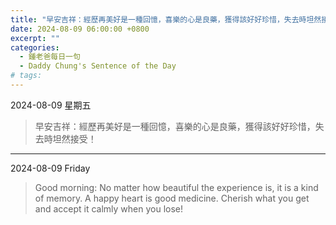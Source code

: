 ```yaml
---
title: "早安吉祥：經歷再美好是一種回憶，喜樂的心是良藥，獲得該好好珍惜，失去時坦然接受！ <br> Good morning: No matter how beautiful the experience is, it is a kind of memory. A happy heart is good medicine. Cherish what you get and accept it calmly when you lose!"
date: 2024-08-09 06:00:00 +0800
excerpt: ""
categories:
  - 鍾老爸每日一句
  - Daddy Chung's Sentence of the Day
# tags:
---
```


2024-08-09 星期五

> 早安吉祥：經歷再美好是一種回憶，喜樂的心是良藥，獲得該好好珍惜，失去時坦然接受！

---

2024-08-09 Friday

> Good morning: No matter how beautiful the experience is, it is a kind of memory. A happy heart is good medicine. Cherish what you get and accept it calmly when you lose!

